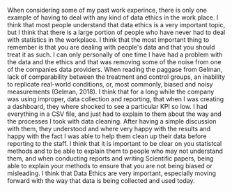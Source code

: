 When considering some of my past work experince, there is only one example of having to deal with any kind of data ethics in the work place. I think that most people understand that data ethics is a very important topic, but I think that there is a large portion of people who have never had to deal with statistics in the workplace. I think that the most important thing to remember is that you are dealing with people's data and that you should treat it as such. I can only personally of one time I have had a problem with the data and the ethics and that was removing some of the noise from one of the companies data providers. When reading the paggase from Gelman, lack of comparability between the treatment and control groups, an inability to replicate real-world conditions, or, most commonly, biased and noisy measurements (Gelman, 2018). I think that for a long while the company was using improper, data collection and reporting, that when I was creating a dashboard, they where shocked to see a particular KPI so low. I had everything in a CSV file, and just had to explain to them about the way and the processes I took with data cleaning. After having a simple discussion with them, they understood and where very happy with the results and happy with the fact I was able to help them clean up their data before reporting to the staff. I think that it is important to be clear on you statistcal methods and to be able to explain them to people who may not understand them, and when conducting reports and writing Scientific papers, being able to explain your methods to ensure that you are not being biased or misleading. I think that Data Ethics are very important, especially moving forward with the way that data is being collected and used today. 